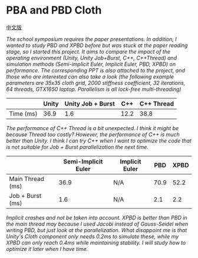 # PBA and PBD Cloth

[中文版](README_zh.md)

*The school symposium requires the paper presentations. In addition, I wanted to study PBD and XPBD before but was stuck at the paper reading stage, so I started this project. It aims to compare the impact of the operating environment (Unity, Unity Job+Burst, C++, C++Thread) and simulation methods (Semi-implicit Euler, Implicit Euler, PBD, XPBD) on performance. The corresponding PPT is also attached to the project, and those who are interested can also take a look (the following example parameters are 35x35 cloth grid, 2000 stiffness coefficient, 32 iterations, 64 threads, GTX1650 laptop. Parallelism is all lock-free multi-threading)*

|           | Unity | Unity Job + Burst | C++   | C++ Thread |
| --------- | ----- | ----------------- | ----- | ---------- |
| Time (ms) | 36.9  | 1.6               | 12.2  | 38.8       |

*The performance of C++ Thread is a bit unexpected. I think it might be because Thread too costly? However, the performance of C++ is much better than Unity. I think I can try C++ when I want to optimize the code that is not suitable for Job + Burst parallelization the next time.*

|                  | Semi-Implicit Euler | Implicit Euler | PBD  | XPBD |
| ---------------- | ------------------- | -------------- | ---- | ---- |
| Main Thread (ms) | 36.9                | N/A            | 70.9 | 52.2 |
| Job + Burst (ms) | 1.6                 | N/A            | 2.1  | 2.2  |

*Implicit crashes and not be taken into account. XPBD is better than PBD in the main thread may because I used Jacobi instead of Gauss-Seidel when writing PBD, but just look at the parallelization. What disappoint me is that Unity's Cloth component only needs 0.2ms to simulate these, while my XPBD can only reach 0.4ms while maintaining stability. I will study how to optimize it later when I have time.* 
